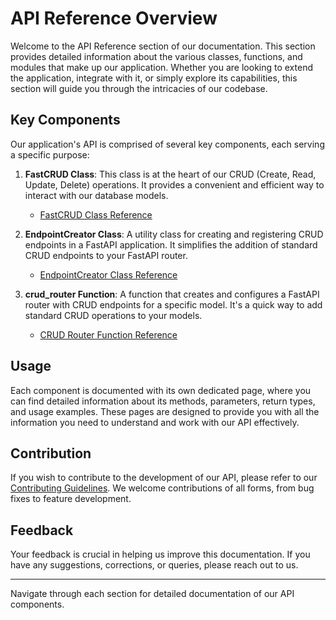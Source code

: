 # API Reference Overview

Welcome to the API Reference section of our documentation. This section provides detailed information about the various classes, functions, and modules that make up our application. Whether you are looking to extend the application, integrate with it, or simply explore its capabilities, this section will guide you through the intricacies of our codebase.

## Key Components

Our application's API is comprised of several key components, each serving a specific purpose:

1. **FastCRUD Class**: This class is at the heart of our CRUD (Create, Read, Update, Delete) operations. It provides a convenient and efficient way to interact with our database models.

    - [FastCRUD Class Reference](fastcrud.md)

2. **EndpointCreator Class**: A utility class for creating and registering CRUD endpoints in a FastAPI application. It simplifies the addition of standard CRUD endpoints to your FastAPI router.

    - [EndpointCreator Class Reference](endpoint_creator.md)

3. **crud_router Function**: A function that creates and configures a FastAPI router with CRUD endpoints for a specific model. It's a quick way to add standard CRUD operations to your models.

    - [CRUD Router Function Reference](crud_router.md)

## Usage

Each component is documented with its own dedicated page, where you can find detailed information about its methods, parameters, return types, and usage examples. These pages are designed to provide you with all the information you need to understand and work with our API effectively.

## Contribution

If you wish to contribute to the development of our API, please refer to our [Contributing Guidelines](../community/CONTRIBUTING.md). We welcome contributions of all forms, from bug fixes to feature development.

## Feedback

Your feedback is crucial in helping us improve this documentation. If you have any suggestions, corrections, or queries, please reach out to us.

---

Navigate through each section for detailed documentation of our API components.
